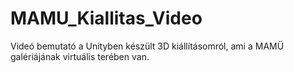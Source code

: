 # MAMU_Kiallitas_Video
 Videó bemutató a Unityben készült 3D kiállításomról, ami a MAMÜ galériájának virtuális terében van.
